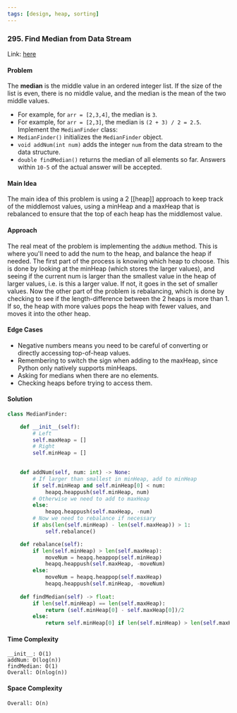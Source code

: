 ```yaml
---
tags: [design, heap, sorting]
---
```

### 295. Find Median from Data Stream

Link: [here](https://leetcode.com/problems/find-median-from-data-stream/description/)

#### Problem
The **median** is the middle value in an ordered integer list. If the size of the list is even, there is no middle value, and the median is the mean of the two middle values.
- For example, for `arr = [2,3,4]`, the median is `3`.
- For example, for `arr = [2,3]`, the median is `(2 + 3) / 2 = 2.5`.
Implement the `MedianFinder` class:
- `MedianFinder()` initializes the `MedianFinder` object.
- `void addNum(int num)` adds the integer `num` from the data stream to the data structure.
- `double findMedian()` returns the median of all elements so far. Answers within `10-5` of the actual answer will be accepted.

#### Main Idea
The main idea of this problem is using a 2 [[heap]] approach to keep track of the middlemost values, using a minHeap and a maxHeap that is rebalanced to ensure that the top of each heap has the middlemost value.

#### Approach
The real meat of the problem is implementing the `addNum` method. This is where you'll need to add the num to the heap, and balance the heap if needed. The first part of the process is knowing which heap to choose. This is done by looking at the minHeap (which stores the larger values), and seeing if the current num is larger than the smallest value in the heap of larger values, i.e. is this a larger value. If not, it goes in the set of smaller values.
Now the other part of the problem is rebalancing, which is done by checking to see if the length-difference between the 2 heaps is more than 1. If so, the heap with more values pops the heap with fewer values, and moves it into the other heap.

#### Edge Cases
- Negative numbers means you need to be careful of converting or directly accessing top-of-heap values.
- Remembering to switch the sign when adding to the maxHeap, since Python only natively supports minHeaps.
- Asking for medians when there are no elements.
- Checking heaps before trying to access them.

#### Solution
```python 
class MedianFinder:

    def __init__(self):
        # Left
        self.maxHeap = []
        # Right
        self.minHeap = []
        

    def addNum(self, num: int) -> None:
        # If larger than smallest in minHeap, add to minHeap
        if self.minHeap and self.minHeap[0] < num:
            heapq.heappush(self.minHeap, num)
        # Otherwise we need to add to maxHeap
        else:
            heapq.heappush(self.maxHeap, -num)
        # Now we need to rebalance if necessary
        if abs(len(self.minHeap) - len(self.maxHeap)) > 1:
            self.rebalance()

    def rebalance(self):
        if len(self.minHeap) > len(self.maxHeap):
            moveNum = heapq.heappop(self.minHeap)
            heapq.heappush(self.maxHeap, -moveNum)
        else:
            moveNum = heapq.heappop(self.maxHeap)
            heapq.heappush(self.minHeap, -moveNum)
        
    def findMedian(self) -> float:
        if len(self.minHeap) == len(self.maxHeap):
            return (self.minHeap[0] - self.maxHeap[0])/2
        else:
            return self.minHeap[0] if len(self.minHeap) > len(self.maxHeap) else -self.maxHeap[0]
```

#### Time Complexity
```
__init__: O(1)
addNum: O(log(n))
findMedian: O(1)
Overall: O(nlog(n))
```

#### Space Complexity
```
Overall: O(n)
```

